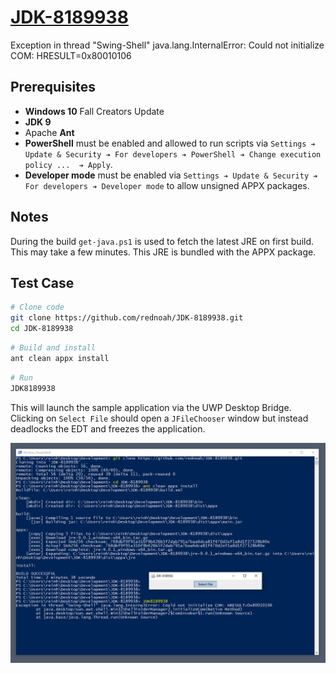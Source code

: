 # [JDK-8189938](https://bugs.openjdk.java.net/browse/JDK-8189938)
Exception in thread "Swing-Shell" java.lang.InternalError: Could not initialize COM: HRESULT=0x80010106


## Prerequisites

* **Windows 10** Fall Creators Update
* **JDK 9**
* Apache **Ant**
* **PowerShell** must be enabled and allowed to run scripts via `Settings ➔ Update & Security ➔ For developers ➔ PowerShell ➔ Change execution policy ...  ➔ Apply`.
* **Developer mode** must be enabled via `Settings ➔ Update & Security ➔ For developers ➔ Developer mode` to allow unsigned APPX packages.


## Notes
During the build `get-java.ps1` is used to fetch the latest JRE on first build. This may take a few minutes. This JRE is bundled with the APPX package.


## Test Case

```bash
# Clone code
git clone https://github.com/rednoah/JDK-8189938.git
cd JDK-8189938
```

```bash
# Build and install
ant clean appx install
```

```bash
# Run
JDK8189938
```

This will launch the sample application via the UWP Desktop Bridge. Clicking on `Select File` should open a `JFileChooser` window but instead deadlocks the EDT and freezes the application.

![Screenshot](https://raw.githubusercontent.com/rednoah/JDK-8189938/master/screenshot.png)
